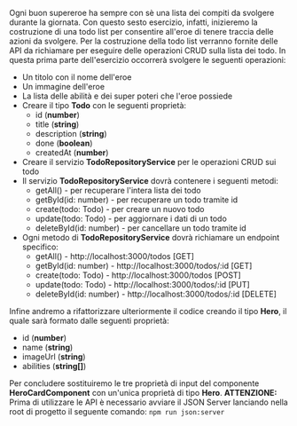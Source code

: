 Ogni buon supereroe ha sempre con sè una lista dei compiti da svolgere durante la giornata. Con questo sesto esercizio, infatti, inizieremo la costruzione di una todo list per consentire all'eroe di tenere traccia delle azioni da svolgere. Per la costruzione della todo list verranno fornite delle API da richiamare per eseguire delle operazioni CRUD sulla lista dei todo. In questa prima parte dell'esercizio occorrerà svolgere le seguenti operazioni:

* Un titolo con il nome dell'eroe
* Un immagine dell'eroe
* La lista delle abilità e dei super poteri che l'eroe possiede
* Creare il tipo **Todo** con le seguenti proprietà:
  * id (**number**)
  * title (**string**)
  * description (**string**)
  * done (**boolean**)
  * createdAt (**number**)
* Creare il servizio **TodoRepositoryService** per le operazioni CRUD sui todo
* Il servizio **TodoRepositoryService** dovrà contenere i seguenti metodi:
  * getAll() - per recuperare l'intera lista dei todo
  * getById(id: number) - per recuperare un todo tramite id
  * create(todo: Todo) - per creare un nuovo todo
  * update(todo: Todo) - per aggiornare i dati di un todo
  * deleteById(id: number) - per cancellare un todo tramite id
* Ogni metodo di **TodoRepositoryService** dovrà richiamare un endpoint specifico:
  * getAll() - http://localhost:3000/todos [GET]
  * getById(id: number) - http://localhost:3000/todos/:id [GET]
  * create(todo: Todo) - http://localhost:3000/todos [POST]
  * update(todo: Todo) - http://localhost:3000/todos/:id [PUT]
  * deleteById(id: number) - http://localhost:3000/todos/:id [DELETE]

Infine andremo a rifattorizzare ulteriormente il codice creando il tipo **Hero**, il quale sarà formato dalle seguenti proprietà:

* id (**number**)
* name (**string**)
* imageUrl (**string**)
* abilities (**string[]**)

Per concludere sostituiremo le tre proprietà di input del componente **HeroCardComponent** con un'unica proprietà di tipo **Hero**.
**ATTENZIONE:** Prima di utilizzare le API è necessario avviare il JSON Server lanciando nella root di progetto il seguente comando: `npm run json:server`
